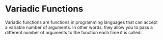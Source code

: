 # Variadic Functions
Variadic functions are functions in programming languages that can accept a variable number of arguments.
In other words, they allow you to pass a different number of arguments to the function each time it is called.
